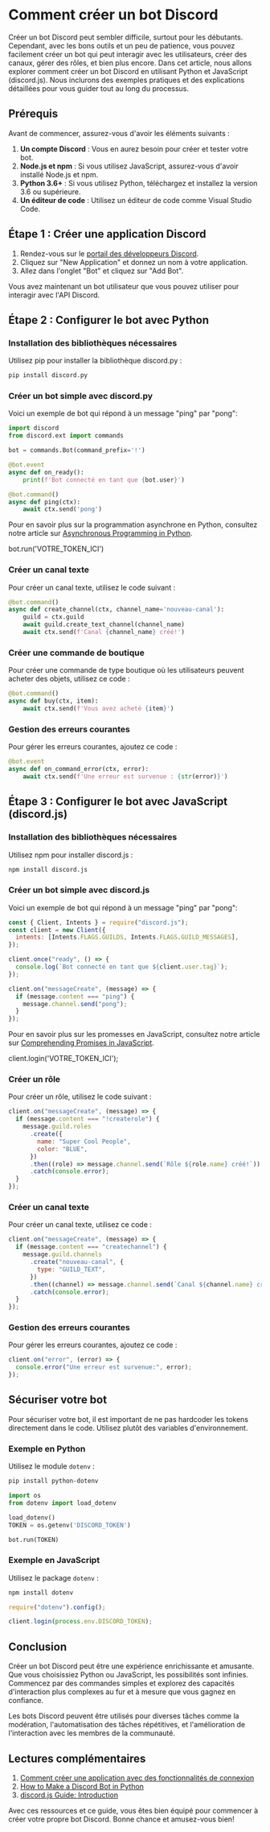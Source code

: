 # Comment créer un bot Discord

Créer un bot Discord peut sembler difficile, surtout pour les débutants. Cependant, avec les bons outils et un peu de patience, vous pouvez facilement créer un bot qui peut interagir avec les utilisateurs, créer des canaux, gérer des rôles, et bien plus encore. Dans cet article, nous allons explorer comment créer un bot Discord en utilisant Python et JavaScript (discord.js). Nous inclurons des exemples pratiques et des explications détaillées pour vous guider tout au long du processus.

## Prérequis

Avant de commencer, assurez-vous d'avoir les éléments suivants :

1. **Un compte Discord** : Vous en aurez besoin pour créer et tester votre bot.
2. **Node.js et npm** : Si vous utilisez JavaScript, assurez-vous d'avoir installé Node.js et npm.
3. **Python 3.6+** : Si vous utilisez Python, téléchargez et installez la version 3.6 ou supérieure.
4. **Un éditeur de code** : Utilisez un éditeur de code comme Visual Studio Code.

## Étape 1 : Créer une application Discord

1. Rendez-vous sur le [portail des développeurs Discord](https://discord.com/developers/applications).
2. Cliquez sur "New Application" et donnez un nom à votre application.
3. Allez dans l'onglet "Bot" et cliquez sur "Add Bot".

Vous avez maintenant un bot utilisateur que vous pouvez utiliser pour interagir avec l'API Discord.

## Étape 2 : Configurer le bot avec Python

### Installation des bibliothèques nécessaires

Utilisez pip pour installer la bibliothèque discord.py :

```bash
pip install discord.py
```

### Créer un bot simple avec discord.py

Voici un exemple de bot qui répond à un message "ping" par "pong":

```python
import discord
from discord.ext import commands

bot = commands.Bot(command_prefix='!')

@bot.event
async def on_ready():
    print(f'Bot connecté en tant que {bot.user}')

@bot.command()
async def ping(ctx):
    await ctx.send('pong')
```

Pour en savoir plus sur la programmation asynchrone en Python, consultez notre article sur [Asynchronous Programming in Python](https://tim-tek.com/async-python).

bot.run('VOTRE_TOKEN_ICI')

### Créer un canal texte

Pour créer un canal texte, utilisez le code suivant :

```python
@bot.command()
async def create_channel(ctx, channel_name='nouveau-canal'):
    guild = ctx.guild
    await guild.create_text_channel(channel_name)
    await ctx.send(f'Canal {channel_name} créé!')
```

### Créer une commande de boutique

Pour créer une commande de type boutique où les utilisateurs peuvent acheter des objets, utilisez ce code :

```python
@bot.command()
async def buy(ctx, item):
    await ctx.send(f'Vous avez acheté {item}')
```

### Gestion des erreurs courantes

Pour gérer les erreurs courantes, ajoutez ce code :

```python
@bot.event
async def on_command_error(ctx, error):
    await ctx.send(f'Une erreur est survenue : {str(error)}')
```

## Étape 3 : Configurer le bot avec JavaScript (discord.js)

### Installation des bibliothèques nécessaires

Utilisez npm pour installer discord.js :

```bash
npm install discord.js
```

### Créer un bot simple avec discord.js

Voici un exemple de bot qui répond à un message "ping" par "pong":

```javascript
const { Client, Intents } = require("discord.js");
const client = new Client({
  intents: [Intents.FLAGS.GUILDS, Intents.FLAGS.GUILD_MESSAGES],
});

client.once("ready", () => {
  console.log(`Bot connecté en tant que ${client.user.tag}`);
});

client.on("messageCreate", (message) => {
  if (message.content === "ping") {
    message.channel.send("pong");
  }
});
```

Pour en savoir plus sur les promesses en JavaScript, consultez notre article sur [Comprehending Promises in JavaScript](https://tim-tek.com/javascript-promises).

client.login('VOTRE_TOKEN_ICI');

### Créer un rôle

Pour créer un rôle, utilisez le code suivant :

```javascript
client.on("messageCreate", (message) => {
  if (message.content === "!createrole") {
    message.guild.roles
      .create({
        name: "Super Cool People",
        color: "BLUE",
      })
      .then((role) => message.channel.send(`Rôle ${role.name} créé!`))
      .catch(console.error);
  }
});
```

### Créer un canal texte

Pour créer un canal texte, utilisez ce code :

```javascript
client.on("messageCreate", (message) => {
  if (message.content === "createchannel") {
    message.guild.channels
      .create("nouveau-canal", {
        type: "GUILD_TEXT",
      })
      .then((channel) => message.channel.send(`Canal ${channel.name} créé!`))
      .catch(console.error);
  }
});
```

### Gestion des erreurs courantes

Pour gérer les erreurs courantes, ajoutez ce code :

```javascript
client.on("error", (error) => {
  console.error("Une erreur est survenue:", error);
});
```

## Sécuriser votre bot

Pour sécuriser votre bot, il est important de ne pas hardcoder les tokens directement dans le code. Utilisez plutôt des variables d'environnement.

### Exemple en Python

Utilisez le module `dotenv` :

```bash
pip install python-dotenv
```

```python
import os
from dotenv import load_dotenv

load_dotenv()
TOKEN = os.getenv('DISCORD_TOKEN')

bot.run(TOKEN)
```

### Exemple en JavaScript

Utilisez le package `dotenv` :

```bash
npm install dotenv
```

```javascript
require("dotenv").config();

client.login(process.env.DISCORD_TOKEN);
```

## Conclusion

Créer un bot Discord peut être une expérience enrichissante et amusante. Que vous choisissiez Python ou JavaScript, les possibilités sont infinies. Commencez par des commandes simples et explorez des capacités d'interaction plus complexes au fur et à mesure que vous gagnez en confiance.

Les bots Discord peuvent être utilisés pour diverses tâches comme la modération, l'automatisation des tâches répétitives, et l'amélioration de l'interaction avec les membres de la communauté.

## Lectures complémentaires

1. [Comment créer une application avec des fonctionnalités de connexion](https://support-dev.discord.com/hc/fr/articles/10852186730903-Comment-cr%C3%A9er-une-application-avec-des-fonctionnalit%C3%A9s-de-connexion)
2. [How to Make a Discord Bot in Python](https://realpython.com/how-to-make-a-discord-bot-python/)
3. [discord.js Guide: Introduction](https://discordjs.guide/)

Avec ces ressources et ce guide, vous êtes bien équipé pour commencer à créer votre propre bot Discord. Bonne chance et amusez-vous bien!
